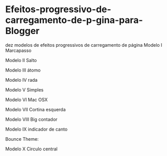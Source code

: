 Efeitos-progressivo-de-carregamento-de-p-gina-para-Blogger
==========================================================

dez modelos de efeitos progressivos de carregamento de página
Modelo I Marcapasso

<script src='https://sites.google.com/site/multfocosjavascript/pace-univ/pace%20univ.js'></script>
<link href='https://sites.google.com/site/multfocoscss/pace-tema-marcapasso-bar/pace%20tema%20marcapasso%20bar.css' rel='stylesheet'/>


Modelo II Salto

<script src='https://sites.google.com/site/multfocosjavascript/pace-univ/pace%20univ.js'></script>
<link href='https://sites.google.com/site/multfocoscss/tema-pace-salto/pace%20tema%20salto.css' rel='stylesheet'/>


Modelo III átomo

<script src='https://sites.google.com/site/multfocosjavascript/pace-univ/pace%20univ.js'></script>
<link href='https://sites.google.com/site/multfocoscss/tema-pace-atomo/tema%20pace%20%C3%A1tomo%20.css' rel='stylesheet'/>


Modelo IV rada


<script src='https://sites.google.com/site/multfocosjavascript/pace-univ/pace%20univ.js'></script>
<link href='https://sites.google.com/site/multfocoscss/tema-pace-radar/tema%20pace%20radar.css' rel='stylesheet'/>

Modelo V Simples


<script src='https://sites.google.com/site/multfocosjavascript/pace-univ/pace%20univ.js'></script>
<link href='https://sites.google.com/site/multfocoscss/tema-pace-simples-1/tema%20pace-simples.css' rel='stylesheet'/>


Modelo VI Mac OSX  


<script src='https://sites.google.com/site/multfocosjavascript/pace-univ/pace%20univ.js'></script>
<link href='https://sites.google.com/site/multfocoscss/tema-pace-mac-osx/tema%20pace-Mac%20OSX%20.css' rel='stylesheet'/>


Modelo VII Cortina esquerda


<script src='https://sites.google.com/site/multfocosjavascript/pace-univ/pace%20univ.js'></script>
<link href='https://sites.google.com/site/multfocoscss/tema-cortina-esquerda/tema%20pace-Cortina%20esquerda.css' rel='stylesheet'/>


Modelo VIII Big contador


<script src='https://sites.google.com/site/multfocosjavascript/pace-univ/pace%20univ.js'></script>
<link href='https://sites.google.com/site/multfocoscss/tema-pce-big-contador/tema%20pace-Big%20contador.css' rel='stylesheet'/>


Modelo IX indicador de canto


<script src='https://sites.google.com/site/multfocosjavascript/pace-univ/pace%20univ.js'></script>
<link href='https://sites.google.com/site/multfocoscss/tema--pace-indicador-de-canto/tema-%20pace-indicador-de-canto.css' rel='stylesheet'/>
Bounce Theme:

Modelo X Circulo central


<script src='https://sites.google.com/site/multfocosjavascript/pace-univ/pace%20univ.js'></script>
<link href='https://sites.google.com/site/multfocoscss/tema--pace-circulo-central/tema-%20pace-circulo-central.css' rel='stylesheet'/>


